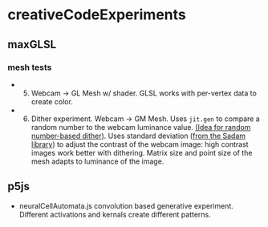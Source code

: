 # creativeCodeExperiments

## maxGLSL

### mesh tests

- 5. Webcam -> GL Mesh w/ shader. GLSL works with per-vertex data to create color.
- 6. Dither experiment. Webcam -> GM Mesh. Uses `jit.gen` to compare a random number to the webcam luminance value. [(Idea for random number-based dither)](https://codegolf.stackexchange.com/questions/26554/dither-a-grayscale-image). Uses standard deviation ([from the Sadam library](http://www.sadam.hu/en/software)) to adjust the contrast of the webcam image: high contrast images work better with dithering. Matrix size and point size of the mesh adapts to luminance of the image.

## p5js

- neuralCellAutomata.js convolution based generative experiment. Different activations and kernals create different patterns.